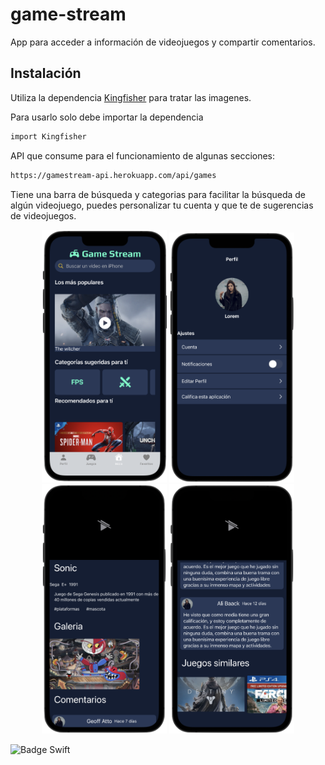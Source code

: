 # game-stream
App para acceder a información de videojuegos y compartir comentarios.

## Instalación

Utiliza la dependencia [Kingfisher](https://swiftpackageindex.com/onevcat/Kingfisher) para tratar las imagenes.

Para usarlo solo debe importar la dependencia
```bash
import Kingfisher
```

API que consume para el funcionamiento de algunas secciones:
```bash
https://gamestream-api.herokuapp.com/api/games
```

Tiene una barra de búsqueda y categorias para facilitar la búsqueda de algún videojuego, puedes personalizar tu cuenta y que te de sugerencias de videojuegos.

<p align="center">
	<img src="pantallas/pantalla_0.png" width="200"/>
	<img src="pantallas/pantalla_1.png" width="200"/>
	<img src="pantallas/pantalla_2.png" width="200"/>
	<img src="pantallas/pantalla_3.png" width="200"/>
</p>


![Badge Swift](https://img.shields.io/badge/Swift%20-F05138)
